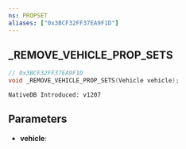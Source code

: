 ```yaml
---
ns: PROPSET
aliases: ["0x3BCF32FF37EA9F1D"]
---
```

## _REMOVE_VEHICLE_PROP_SETS

```c
// 0x3BCF32FF37EA9F1D
void _REMOVE_VEHICLE_PROP_SETS(Vehicle vehicle);
```

```
NativeDB Introduced: v1207
```

## Parameters
* **vehicle**:
